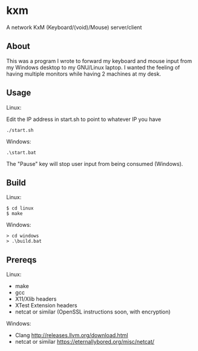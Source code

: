 # kxm
A network KxM (Keyboard/(void)/Mouse) server/client

## About

This was a program I wrote to forward my keyboard and mouse input from my Windows desktop to my GNU/Linux laptop. I wanted the feeling of having multiple monitors while having 2 machines at my desk.

## Usage

Linux:

Edit the IP address in start.sh to point to whatever IP you have
```
./start.sh
```

Windows:

```
.\start.bat
```

The "Pause" key will stop user input from being consumed (Windows).


## Build

Linux:

```
$ cd linux
$ make
```

Windows:

```
> cd windows
> .\build.bat
```


## Prereqs

Linux:
 - make
 - gcc
 - X11/Xlib headers
 - XTest Extension headers
 - netcat or similar (OpenSSL instructions soon, with encryption)

Windows:
 - Clang http://releases.llvm.org/download.html
 - netcat or similar https://eternallybored.org/misc/netcat/

